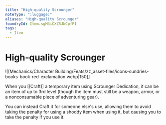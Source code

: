 ```yaml
---
title: "High-quality Scrounger"
noteType: ":luggage:"
aliases: "High-quality Scrounger"
foundryId: Item.sgM3iCXZ5JNCpfPI
tags:
  - Item
---
```


# High-quality Scrounger
![[Mechanics/Character Building/Feats/zz_asset-files/icons-sundries-books-book-red-exclamation.webp|150]]

When you [[Craft]] a temporary item using Scrounger Dedication, it can be an item of up to 3rd level (though the item must still be a weapon, armor, or a nonconsumable piece of adventuring gear).

You can instead Craft it for someone else's use, allowing them to avoid taking the penalty for using a shoddy item when using it, but causing you to take the penalty if you use it.
